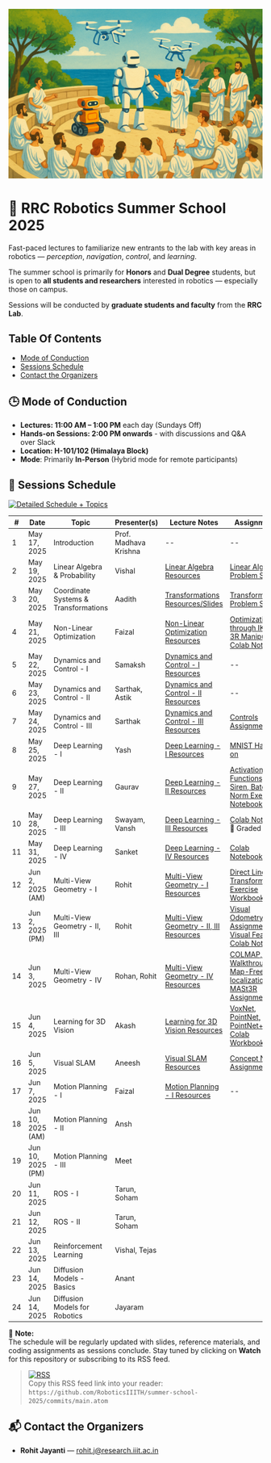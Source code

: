 <p align="center">
  <img src="assets/rrc-ss-25-banner.png" alt="RRC Summer School 2025 Banner" width="600"/>
</p>

# 🦾 RRC Robotics Summer School 2025

Fast-paced lectures to familiarize new entrants to the lab with key areas in robotics — _perception_, _navigation_, _control_, and _learning_.

The summer school is primarily for **Honors** and **Dual Degree** students, but is open to **all students and researchers** interested in robotics — especially those on campus.

Sessions will be conducted by **graduate students and faculty** from the **RRC Lab**.


## Table Of Contents
* [Mode of Conduction](#🕒-mode-of-conduction)
* [Sessions Schedule](#📅-sessions-schedule)
* [Contact the Organizers](#📬-contact-the-organizers)

## 🕒 Mode of Conduction
- **Lectures: 11:00 AM – 1:00 PM** each day (Sundays Off) 
- **Hands-on Sessions: 2:00 PM onwards** - with discussions and Q&A over Slack
- **Location: H-101/102 (Himalaya Block)** 
- **Mode**: Primarily **In-Person** (Hybrid mode for remote participants)


## 📅 Sessions Schedule
[![Detailed Schedule + Topics](https://img.shields.io/badge/View%20Detailed%20Schedule%20%2B%20Topics-Google%20Sheets-34A853?logo=google-sheets&logoColor=white&style=flat-square)](https://docs.google.com/spreadsheets/d/1qjU-zWitD6S8JJlbWS90PVDoHJdfmojjqB4BuxkT4w8/edit?usp=sharing)


| #  | Date         | Topic                             | Presenter(s)                       | Lecture Notes | Assignments |
|----|--------------|-----------------------------------|------------------------------------|---------------|-------------|
| 1  | May 17, 2025 | Introduction                      | Prof. Madhava Krishna                       | --            | --         |
| 2  | May 19, 2025 | Linear Algebra & Probability      | Vishal |[Linear Algebra Resources](lectures/02-linear-algebra-probability/README.md) | [Linear Algebra Problem Set](lectures/02-linear-algebra-probability/lec-02-linear-algebra-problems.pdf) |           |            |           |
| 3  | May 20, 2025 | Coordinate Systems & Transformations | Aadith | [Transformations Resources/Slides](lectures/03-coord-systems-transformations/README.md) | [Transformations Problem Set](lectures/03-coord-systems-transformations/lec-03-transforms-assignment.pdf) | [Lecture Slides](lectures/03-coord-systems-transformations/lec-03-transforms-slides.pdf) |
| 4  | May 21, 2025 | Non-Linear Optimization           | Faizal                             | [Non-Linear Optimization Resources](lectures/04-non-linear-optimization/README.md)              |    [Optimization through IK on 3R Manipulator Colab Notebook](https://colab.research.google.com/drive/1KoL1K9w3FtYSm9gJYajri4OdVuCEhC7x?usp=sharing)         |
| 5  | May 22, 2025 | Dynamics and Control - I          | Samaksh            |      [Dynamics and Control - I Resources](lectures/05-dynamics-control-1/README.md)         |     --        |
| 6  | May 23, 2025 | Dynamics and Control - II         | Sarthak, Astik           |   [Dynamics and Control - II Resources](lectures/06-dynamics-control-2/README.md)             |    --         |
| 7  | May 24, 2025 | Dynamics and Control - III        | Sarthak           |   [Dynamics and Control - III Resources](lectures/07-dynamics-control-3/README.md)             |    [Controls Assignment](lectures/07-dynamics-control-3/README.md#-assignment)         |
| 8  | May 25, 2025 | Deep Learning - I                 | Yash                               |    [Deep Learning - I Resources](lectures/08-deep-learning-1/README.md)           |  [MNIST Hands-on](lectures/08-deep-learning-1/README.md#-assignment)           |
| 9  | May 27, 2025 | Deep Learning - II                | Gaurav                             |   [Deep Learning - II Resources](lectures/09-deep-learning-2/README.md)            |  [Activation Functions, Siren, Batch Norm Exercise Notebooks](lectures/09-deep-learning-2/README.md#-assignment)            |
| 10 | May 28, 2025 | Deep Learning - III               | Swayam, Vansh                      | [Deep Learning - III Resources](lectures/10-deep-learning-3/README.md) | [Colab Notebook](https://colab.research.google.com/drive/18txr34ybFEwosnieoRhWLT6hgZ204_wL)<br>📝 Graded |
| 11 | May 31, 2025 | Deep Learning - IV                | Sanket                             |     [Deep Learning - IV Resources](lectures/11-deep-learning-4/README.md)          |    [Colab Notebooks](lectures/11-deep-learning-4/README.md#-assignmenthands-on)          |
| 12 | Jun 2, 2025 (AM)  | Multi-View Geometry - I      | Rohit                              | [Multi-View Geometry - I Resources](lectures/12-mvg-1/README.md)              |  [Direct Linear Transform Exercise Workbook](lectures/12-mvg-1/direct-linear-transform.ipynb)           |
| 13 | Jun 2, 2025 (PM)  | Multi-View Geometry - II, III| Rohit                              |    [Multi-View Geometry - II, III Resources](lectures/13-mvg-2-3/README.md)           |     [Visual Odometry Assignment](lectures/13-mvg-2-3/visual_odometry_problem_set.pdf) <br> [Visual Features Colab Notebook](https://colab.research.google.com/drive/1NPN8j9mH9b2eiZPVPJRF8-T2OOuwWwxy?usp=sharing)|
| 14 | Jun 3, 2025  | Multi-View Geometry - IV          | Rohan, Rohit                       |     [Multi-View Geometry - IV Resources](lectures/14-mvg-4/README.md)          |     [COLMAP, HLoc Walkthrough, Map-Free Re-localization with MASt3R Assignment](lectures/14-mvg-4/README.md#-assignments)       |
| 15 | Jun 4, 2025  | Learning for 3D Vision            | Akash                              |    [Learning for 3D Vision Resources](lectures/15-learning-3d-vision/README.md)             |     [VoxNet, PointNet, PointNet++ Colab Workbooks](lectures/15-learning-3d-vision/README.md#-hands-on-workbooks)        |
| 16 | Jun 5, 2025  | Visual SLAM                       | Aneesh                             |  [Visual SLAM Resources](lectures/16-visual-slam/README.md)             |  [Concept Nodes Assignment](lectures/16-visual-slam/README.md#-assignment)           |
| 17 | Jun 7, 2025  | Motion Planning - I               | Faizal                             |     [Motion Planning - I Resources](lectures/17-motion-planning-1/README.md)          |     --        |
| 18 | Jun 10, 2025 (AM)  | Motion Planning - II        | Ansh                     |               |             |
| 19 | Jun 10, 2025 (PM) | Motion Planning - III        | Meet                     |               |             |
| 20 | Jun 11, 2025 | ROS - I                           | Tarun, Soham                       |               |             |
| 21 | Jun 12, 2025 | ROS - II                          | Tarun, Soham                       |               |             |
| 22 | Jun 13, 2025 | Reinforcement Learning            | Vishal, Tejas              |               |             |
| 23 | Jun 14, 2025 | Diffusion Models - Basics         | Anant              |               |             |
| 24 | Jun 14, 2025 | Diffusion Models for Robotics     | Jayaram              |               |             |

📌 **Note:**  
The schedule will be regularly updated with slides, reference materials, and coding assignments as sessions conclude. Stay tuned by clicking on **Watch** for this repository or subscribing to its RSS feed.

> [![RSS](https://img.shields.io/badge/RSS-feed-orange?logo=rss&style=flat-square)](#)  
> Copy this RSS feed link into your reader:  
> `https://github.com/RoboticsIIITH/summer-school-2025/commits/main.atom`


## 📬 Contact the Organizers
- **Rohit Jayanti** — [rohit.j@research.iiit.ac.in](mailto:rohit.j@research.iiit.ac.in)